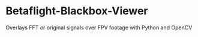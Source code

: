 # Betaflight-Blackbox-Viewer
Overlays FFT or original signals over FPV footage with Python and OpenCV
